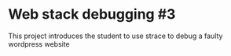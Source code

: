 # Web stack debugging #3
This project introduces the student to use strace to debug a faulty wordpress website

